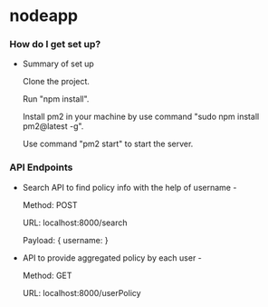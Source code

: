 # nodeapp

### How do I get set up?

- Summary of set up

  Clone the project.

  Run "npm install".

  Install pm2 in your machine by use command "sudo npm install pm2@latest -g".

  Use command "pm2 start" to start the server.

### API Endpoints

- Search API to find policy info with the help of username -

  Method: POST

  URL: localhost:8000/search

  Payload: {
  username: <Type user name>
  }

- API to provide aggregated policy by each user -

  Method: GET

  URL: localhost:8000/userPolicy

